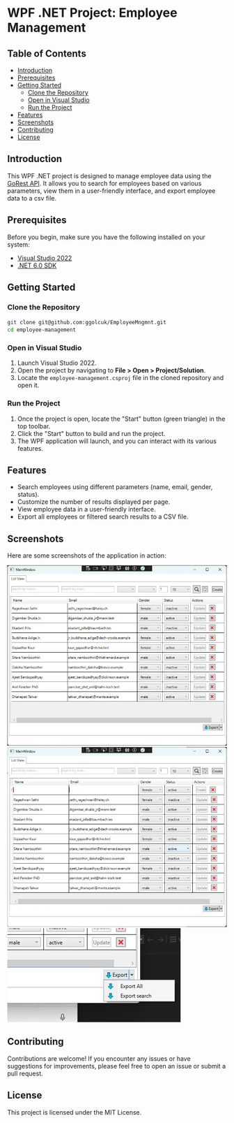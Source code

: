 # WPF .NET Project: Employee Management

## Table of Contents

- [Introduction](#introduction)
- [Prerequisites](#prerequisites)
- [Getting Started](#getting-started)
  - [Clone the Repository](#clone-the-repository)
  - [Open in Visual Studio](#open-in-visual-studio)
  - [Run the Project](#run-the-project)
- [Features](#features)
- [Screenshots](#screenshots)
- [Contributing](#contributing)
- [License](#license)

## Introduction

This WPF .NET project is designed to manage employee data using the [GoRest API](https://gorest.co.in/). It allows you to search for employees based on various parameters, view them in a user-friendly interface, and export employee data to a csv file.

## Prerequisites

Before you begin, make sure you have the following installed on your system:

- [Visual Studio 2022](https://visualstudio.microsoft.com/downloads/)
- [.NET 6.0 SDK](https://dotnet.microsoft.com/download/dotnet/6.0)

## Getting Started

### Clone the Repository

```bash
git clone git@github.com:ggolcuk/EmployeeMngmnt.git
cd employee-management
```

### Open in Visual Studio
1. Launch Visual Studio 2022.
2. Open the project by navigating to **File > Open > Project/Solution**.
3. Locate the `employee-management.csproj` file in the cloned repository and open it.

### Run the Project
1. Once the project is open, locate the "Start" button (green triangle) in the top toolbar.
2. Click the "Start" button to build and run the project.
3. The WPF application will launch, and you can interact with its various features.

## Features
- Search employees using different parameters (name, email, gender, status).
- Customize the number of results displayed per page.
- View employee data in a user-friendly interface.
- Export all employees or filtered search results to a CSV file.

## Screenshots
Here are some screenshots of the application in action:

![Main screen](https://github.com/ggolcuk/EmployeeMngmnt/blob/main/Screenshots/Main%20screen.jpg)
![Add new employee](https://github.com/ggolcuk/EmployeeMngmnt/blob/main/Screenshots/Add%20new%20user.jpg)
![Export employee](https://github.com/ggolcuk/EmployeeMngmnt/blob/main/Screenshots/Export%20options.jpg)


## Contributing
Contributions are welcome! If you encounter any issues or have suggestions for improvements, please feel free to open an issue or submit a pull request.

## License
This project is licensed under the MIT License.

